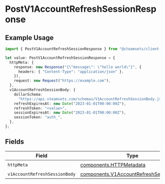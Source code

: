 # PostV1AccountRefreshSessionResponse

## Example Usage

```typescript
import { PostV1AccountRefreshSessionResponse } from "@steamsets/client-ts/models/operations";

let value: PostV1AccountRefreshSessionResponse = {
  httpMeta: {
    response: new Response("{\"message\": \"hello world\"}", {
      headers: { "Content-Type": "application/json" },
    }),
    request: new Request("https://example.com"),
  },
  v1AccountRefreshSessionBody: {
    dollarSchema:
      "https://api.steamsets.com/schemas/V1AccountRefreshSessionBody.json",
    refreshExpiresAt: new Date("2023-01-01T00:00:00Z"),
    refreshToken: "<value>",
    sessionExpiresAt: new Date("2023-01-01T00:00:00Z"),
    sessionToken: "auth_",
  },
};
```

## Fields

| Field                                                                                            | Type                                                                                             | Required                                                                                         | Description                                                                                      |
| ------------------------------------------------------------------------------------------------ | ------------------------------------------------------------------------------------------------ | ------------------------------------------------------------------------------------------------ | ------------------------------------------------------------------------------------------------ |
| `httpMeta`                                                                                       | [components.HTTPMetadata](../../models/components/httpmetadata.md)                               | :heavy_check_mark:                                                                               | N/A                                                                                              |
| `v1AccountRefreshSessionBody`                                                                    | [components.V1AccountRefreshSessionBody](../../models/components/v1accountrefreshsessionbody.md) | :heavy_minus_sign:                                                                               | OK                                                                                               |